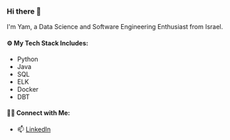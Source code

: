 ### Hi there 👋
I'm Yam, a Data Science and Software Engineering Enthusiast from Israel.

#### ⚙️ My Tech Stack Includes:
- Python
- Java
- SQL
- ELK
- Docker
- DBT

#### 🙌🏻 Connect with Me:
- 📫 [LinkedIn](https://www.linkedin.com/in/yam-timor/)
